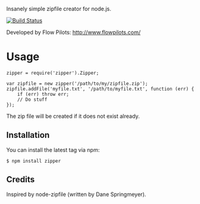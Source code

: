   Insanely simple zipfile creator for node.js.

  [![Build Status](https://travis-ci.org/rubenv/zipper.png?branch=master)](https://travis-ci.org/rubenv/zipper)

  Developed by Flow Pilots: http://www.flowpilots.com/

# Usage

    zipper = require('zipper').Zipper;

    var zipfile = new zipper('/path/to/my/zipfile.zip');
    zipfile.addFile('myfile.txt', '/path/to/myfile.txt', function (err) {
        if (err) throw err;
        // Do stuff
    });

  The zip file will be created if it does not exist already.

## Installation

  You can install the latest tag via npm:
  
    $ npm install zipper

## Credits

  Inspired by node-zipfile (written by Dane Springmeyer).
